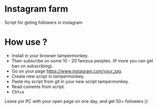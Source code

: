 # Instagram farm

Script for geting followers in instagram

# How use ?

* Install in your browser tampermonkey.
* Then subscribe on some 10 - 20 famous peoples.
(If more you can get ban on subscribing).
* Go on your page https://www.instagram.com/your_tag.
* Create new script in tampermonkey.
* Paste my script from git in your new script tampermonkey.
* Read coments from script.
* Ctrl+s

Leave yor PC with your open page on one day, and get 50+ followers.))
